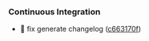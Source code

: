 ### Continuous Integration

* 🎡 fix generate changelog ([c663170f](https://github.com/shdkej/dotfiles/commit/c663170ff2f094971446ffe5aaa943e4d7d4924c))


